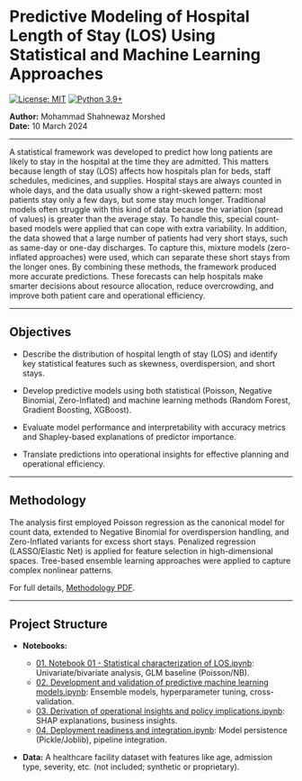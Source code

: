 # Predictive Modeling of Hospital Length of Stay (LOS) Using Statistical and Machine Learning Approaches

[![License: MIT](https://img.shields.io/badge/License-MIT-yellow.svg)](https://opensource.org/licenses/MIT)
[![Python 3.9+](https://img.shields.io/badge/python-3.9+-blue.svg)](https://www.python.org/downloads/release/python-390/)

**Author:** Mohammad Shahnewaz Morshed  
**Date:** 10 March 2024  

---

A statistical framework was developed to predict how long patients are likely to stay in the hospital at the time they are admitted. This matters because length of stay (LOS) affects how hospitals plan for beds, staff schedules, medicines, and supplies. Hospital stays are always counted in whole days, and the data usually show a right-skewed pattern: most patients stay only a few days, but some stay much longer. Traditional models often struggle with this kind of data because the variation (spread of values) is greater than the average stay. To handle this, special count-based models were applied that can cope with extra variability. In addition, the data showed that a large number of patients had very short stays, such as same-day or one-day discharges. To capture this, mixture models (zero-inflated approaches) were used, which can separate these short stays from the longer ones. By combining these methods, the framework produced more accurate predictions. These forecasts can help hospitals make smarter decisions about resource allocation, reduce overcrowding, and improve both patient care and operational efficiency.

---

## Objectives

- Describe the distribution of hospital length of stay (LOS) and identify key statistical features such as skewness, overdispersion, and short stays.

- Develop predictive models using both statistical (Poisson, Negative Binomial, Zero-Inflated) and machine learning methods (Random Forest, Gradient Boosting, XGBoost).

- Evaluate model performance and interpretability with accuracy metrics and Shapley-based explanations of predictor importance.

- Translate predictions into operational insights for effective planning and operational efficiency.

---

## Methodology

The analysis first employed Poisson regression as the canonical model for count data, extended to Negative Binomial for overdispersion handling, and Zero-Inflated variants for excess short stays. Penalized regression (LASSO/Elastic Net) is applied for feature selection in high-dimensional spaces. Tree-based ensemble learning approaches were applied to capture complex nonlinear patterns.

For full details, [Methodology PDF](Methodology.pdf).

---

## Project Structure

- **Notebooks:**
  - [01. Notebook 01 - Statistical characterization of LOS.ipynb](01.%20Statistical%20characterization%20of%20LOS%20predictors.ipynb): Univariate/bivariate analysis, GLM baseline (Poisson/NB).
  - [02. Development and validation of predictive machine learning models.ipynb](02.%20Development%20and%20validation%20of%20predictive%20machine%20learning%20models.ipynb): Ensemble models, hyperparameter tuning, cross-validation.
  - [03. Derivation of operational insights and policy implications.ipynb](03.%20Derivation%20of%20operational%20insights%20and%20policy%20implications.ipynb): SHAP explanations, business insights.
  - [04. Deployment readiness and integration.ipynb](04.%20Deployment%20readiness%20and%20integration.ipynb): Model persistence (Pickle/Joblib), pipeline integration.

- **Data:** A healthcare facility dataset with features like age, admission type, severity, etc. (not included; synthetic or proprietary).
